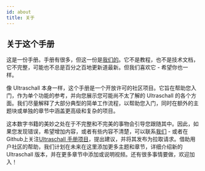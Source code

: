 ```yaml
---
id: about
title: 关于
---
```



## 关于这个手册

这是一份手册。手册有很多，但这一份是[我们的](partcipants)。它不是教程，也不是技术文档，它不完整，可能也不总是百分之百地更新道最新。但我们喜欢它 - 希望你也一样。

像 Ultraschall 本身一样，这个手册是一个开放许可的社区项目。它旨在帮助您入门，作为单个功能的参考，并向您展示您可能尚不太了解的 Ultraschall 的各个方面。我们尽量解释了大部分典型的简单工作流程，以帮助您入门，同时在额外的主题块或单独的章节中涵盖更高级和复杂的项目。

这本数字书籍的美妙之处在于不完整和不完美的事物会引导您跟随其中。因此，如果您发现错误，希望增加内容，或者有些内容不清楚，可以联系[我们](partcipants) - 或者在Github上关注[Ultraschall 手册项目](https://github.com/Ultraschall/ultraschall-manual)，提出建议，并将其发布为拉取请求。借助用户社区的帮助，我们计划在未来在这里添加更多主题和章节，详细介绍新的 Ultraschall 版本，并在更多章节中添加或说明视频。还有很多事情要做，欢迎加入！

